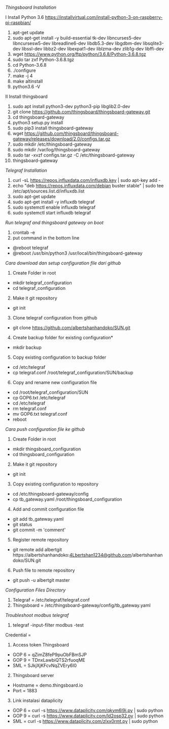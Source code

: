 *Thingsboard Installation*

I Install Python 3.6 https://installvirtual.com/install-python-3-on-raspberry-pi-raspbian/
1. apt-get update
2. sudo apt-get install -y build-essential tk-dev libncurses5-dev libncursesw5-dev libreadline6-dev libdb5.3-dev libgdbm-dev libsqlite3-dev libssl-dev libbz2-dev libexpat1-dev liblzma-dev zlib1g-dev libffi-dev
3. wget https://www.python.org/ftp/python/3.6.8/Python-3.6.8.tgz
4. sudo tar zxf Python-3.6.8.tgz
5. cd Python-3.6.8
6. ./configure
7. make -j 4
8. make altinstall
9. python3.6 -V

II Install thingsboard
1. sudo apt install python3-dev python3-pip libglib2.0-dev 
2. git clone https://github.com/thingsboard/thingsboard-gateway.git
3. cd thingsboard-gateway
4. python3 setup.py install
5. sudo pip3 install thingsboard-gateway
6. wget https://github.com/thingsboard/thingsboard-gateway/releases/download/2.0/configs.tar.gz
7. sudo mkdir /etc/thingsboard-gateway
8. sudo mkdir /var/log/thingsboard-gateway
9. sudo tar -xvzf configs.tar.gz -C /etc/thingsboard-gateway
10. thingsboard-gateway

*Telegraf Installation*
1. curl -sL https://repos.influxdata.com/influxdb.key | sudo apt-key add -
2. echo "deb https://repos.influxdata.com/debian buster stable" | sudo tee /etc/apt/sources.list.d/influxdb.list
3. sudo apt-get update
4. sudo apt-get install -y influxdb telegraf
5. sudo systemctl enable influxdb telegraf
6. sudo systemctl start influxdb telegraf

*Run telegraf and thingsboard gateway on boot*
1. crontab -e
2. put command in the bottom line
- @reboot telegraf
- @reboot /usr/bin/python3 /usr/local/bin/thingsboard-gateway

*Cara download dan setup configuration file dari github*
1. Create Folder in root
- mkdir telegraf_configuration
- cd telegraf_configuration
2. Make it git repository
- git init
3. Clone telegraf configuration from github
- git clone https://github.com/albertshanhandoko/SUN.git
4. Create backup folder for existing configuration*
- mkdir backup
5. Copy existing configuration to backup folder
- cd /etc/telegraf
- cp telegraf.conf /root/telegraf_configuration/SUN/backup
6. Copy and rename new configuration file
- cd /root/telegraf_configuration/SUN
- cp GOP6.txt /etc/telegraf
- cd /etc/telegraf
- rm telegraf.conf
- mv GOP6.txt telegraf.conf
- reboot

*Cara push configuration file ke github*
1. Create Folder in root
- mkdir thingsboard_configuration
- cd thingsboard_configuration
2. Make it git repository
- git init
3. Copy existing configuration to repository
- cd /etc/thingsboard-gateway/config
- cp tb_gateway.yaml /root/thingsboard_configuration
4. Add and commit configuration file
- git add tb_gateway.yaml
- git status
- git commit -m 'comment'
5. Register remote repository
- git remote add albertgit https://albertshanhandoko:4Lbertshan1234@github.com/albertshanhandoko/SUN.git
6. Push file to remote repository
- git push -u albertgit master

*Configuration Files Directory*
1. Telegraf = /etc/telegraf/telegraf.conf
2. Thingsboard = /etc/thingsboard-gateway/config/tb_gateway.yaml

*Troubleshoot modbus telegraf*
1. telegraf -input-filter modbus -test


Credential =
1. Access token Thingsboard
- GOP 6 = qZimZ8feP9puObFBmSJP
- GOP 9 = TDnxLawbiQTS2rfuoqME
- SML   = SJkjXjKFcvNqZVEry6I0

2. Thingsboard server
- Hostname  = demo.thingsboard.io
- Port      = 1883

3. Link instalasi dataplicity
- GOP 6 = curl -s https://www.dataplicity.com/qkvm6l9i.py | sudo python
- GOP 9 = curl -s https://www.dataplicity.com/ld2osp32.py | sudo python
- SML   = curl -s https://www.dataplicity.com/zlxx0rmt.py | sudo python 
